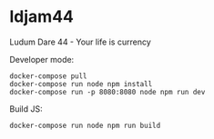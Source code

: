 # ldjam44
Ludum Dare 44 - Your life is currency

Developer mode:

```
docker-compose pull
docker-compose run node npm install
docker-compose run -p 8080:8080 node npm run dev
```

Build JS:

```
docker-compose run node npm run build
```


